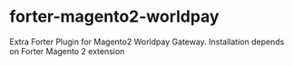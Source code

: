 # forter-magento2-worldpay
Extra Forter Plugin for Magento2 Worldpay Gateway. Installation depends on Forter Magento 2 extension
